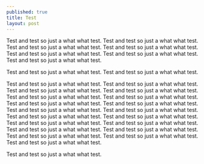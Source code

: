```yaml
---
published: true
title: Test
layout: post
---
```

Test and test so just a what what test. Test and test so just a what what test. Test and test so just a what what test. Test and test so just a what what test. Test and test so just a what what test. Test and test so just a what what test. Test and test so just a what what test. 

Test and test so just a what what test. Test and test so just a what what test. 

Test and test so just a what what test. Test and test so just a what what test. Test and test so just a what what test. Test and test so just a what what test. Test and test so just a what what test. Test and test so just a what what test. Test and test so just a what what test. Test and test so just a what what test. Test and test so just a what what test. Test and test so just a what what test. Test and test so just a what what test. Test and test so just a what what test. Test and test so just a what what test. Test and test so just a what what test. Test and test so just a what what test. Test and test so just a what what test. Test and test so just a what what test. Test and test so just a what what test. Test and test so just a what what test. 

Test and test so just a what what test. 
